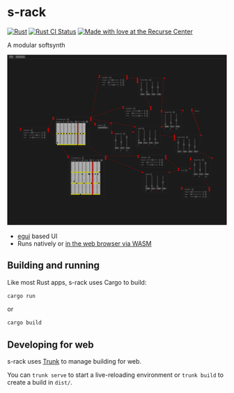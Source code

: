 # s-rack

[![Rust](https://img.shields.io/badge/Rust-%23000000.svg?e&logo=rust&logoColor=white)](https://www.rust-lang.org/)
[![Rust CI Status](https://github.com/sharph/s-rack/actions/workflows/rust.yml/badge.svg)](https://github.com/sharph/s-rack/actions/workflows/rust.yml)
[![Made with love at the Recurse Center](https://cloud.githubusercontent.com/assets/2883345/11325206/336ea5f4-9150-11e5-9e90-d86ad31993d8.png)](https://www.recurse.com/)

A modular softsynth

![screenshot](screenshot.png)

* [egui](https://github.com/emilk/egui) based UI
* Runs natively or [in the web browser via WASM](https://github.com/emilk/egui)

## Building and running

Like most Rust apps, s-rack uses Cargo to build:

```bash
cargo run
```

or

```bash
cargo build
```

## Developing for web

s-rack uses [Trunk](https://trunkrs.dev/) to manage building for web.

You can `trunk serve` to start a live-reloading environment or `trunk build`
to create a build in `dist/`.
